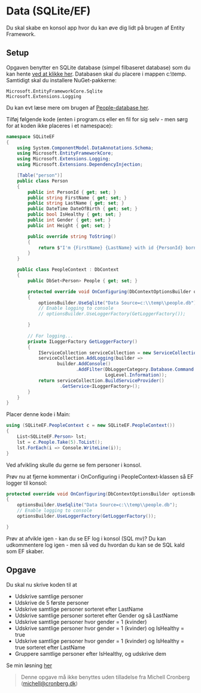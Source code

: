 ﻿# Data (SQLite/EF)

Du skal skabe en konsol app hvor du kan øve dig lidt på brugen af Entity Framework.

## Setup
Opgaven benytter en SQLite database (simpel filbaseret database) som du kan hente [ved at klikke her](https://github.com/devcronberg/undervisning-db-sqlite/raw/master/db-download/people.db). Databasen skal du placere i mappen c:\temp. Samtidigt skal du 
installere NuGet-pakkerne:

```
Microsoft.EntityFrameworkCore.Sqlite
Microsoft.Extensions.Logging
```

Du kan evt læse mere om brugen af [People-database her](https://github.com/devcronberg/undervisning-db-sqlite/).

Tilføj følgende kode (enten i program.cs eller en fil for sig selv - men sørg for at koden ikke placeres i et namespace):

```csharp
namespace SQLiteEF
{
    using System.ComponentModel.DataAnnotations.Schema;
    using Microsoft.EntityFrameworkCore;
    using Microsoft.Extensions.Logging;
    using Microsoft.Extensions.DependencyInjection;

    [Table("person")]
    public class Person
    {
        public int PersonId { get; set; }
        public string FirstName { get; set; }
        public string LastName { get; set; }
        public DateTime DateOfBirth { get; set; }
        public bool IsHealthy { get; set; }
        public int Gender { get; set; }
        public int Height { get; set; }

        public override string ToString()
        {
            return $"I'm {FirstName} {LastName} with id {PersonId} born {DateOfBirth.ToShortDateString()}. I'm {(IsHealthy ? "healthy" : "not healthy")}, a {(Gender == 1 ? "woman" : "man")} and {Height} cm.";
        }
    }

    public class PeopleContext : DbContext
    {
        public DbSet<Person> People { get; set; }

        protected override void OnConfiguring(DbContextOptionsBuilder optionsBuilder)
        {
            optionsBuilder.UseSqlite("Data Source=c:\\temp\\people.db");
            // Enable logging to console
            // optionsBuilder.UseLoggerFactory(GetLoggerFactory());

        }
        
        // For logging...
        private ILoggerFactory GetLoggerFactory()
        {
            IServiceCollection serviceCollection = new ServiceCollection();
            serviceCollection.AddLogging(builder =>
                   builder.AddConsole()
                          .AddFilter(DbLoggerCategory.Database.Command.Name,
                                     LogLevel.Information));
            return serviceCollection.BuildServiceProvider()
                    .GetService<ILoggerFactory>();
        }
    }
}
```

Placer denne kode i Main:

```csharp
using (SQLiteEF.PeopleContext c = new SQLiteEF.PeopleContext())
{                
    List<SQLiteEF.Person> lst;
    lst = c.People.Take(5).ToList();
    lst.ForEach(i => Console.WriteLine(i));
}
```
Ved afvikling skulle du gerne se fem personer i konsol.

Prøv nu at fjerne kommentar i OnConfiguring i PeopleContext-klassen så EF logger til konsol:

```csharp
protected override void OnConfiguring(DbContextOptionsBuilder optionsBuilder)
{
    optionsBuilder.UseSqlite("Data Source=c:\\temp\\people.db");
    // Enable logging to console
    optionsBuilder.UseLoggerFactory(GetLoggerFactory());

}
```
Prøv at afvikle igen - kan du se EF log i konsol (SQL mv)? Du kan udkommentere log igen - men så ved du hvordan 
du kan se de SQL kald som EF skaber.

## Opgave

Du skal nu skrive koden til at 

- Udskrive samtlige personer
- Udskrive de 5 første personer
- Udskrive samtlige personer sorteret efter LastName
- Udskrive samtlige personer sorteret efter Gender og så LastName
- Udskrive samtlige personer hvor gender = 1 (kvinder)
- Udskrive samtlige personer hvor gender = 1 (kvinder) og IsHealthy = true
- Udskrive samtlige personer hvor gender = 1 (kvinder) og IsHealthy = true sorteret efter LastName
- Gruppere samtlige personer efter IsHealthy, og udskrive dem

Se min løsning [her](https://github.com/devcronberg/undervisning-cs-opgaver/blob/master/data-ef-sqlite/Program.cs)

<!-- footerstart -->
> Denne opgave må ikke benyttes uden tilladelse fra Michell Cronberg (michell@cronberg.dk)
<!-- footerslut -->
